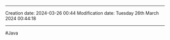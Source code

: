 

----
Creation date: 2024-03-26 00:44
Modification date: Tuesday 26th March 2024 00:44:18

----

#Java  

